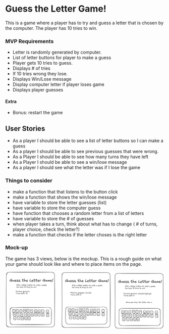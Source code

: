 # Guess the Letter Game!

This is a game where a player has to try and guess a letter that is chosen by the computer. The player has 10 tries to win.


### MVP Requirements

- Letter is randomly generated by computer.
- List of letter buttons for player to make a guess
- Player gets 10 tries to guess.
- Displays # of tries
- If 10 tries wrong they lose.
- Displays Win/Lose message
- Display computer letter if player loses game
- Displays player guesses 

#### Extra
- Bonus: restart the game

## User Stories
- As a player I should be able to see a list of letter buttons so I can make a guess
- As a player I should be able to see previous guesses that were wrong.
- As a Player I should be able to see how many turns they have left
- As a Player I should be able to see a win/lose message
- As a player I should see what the letter was if I lose the game

### Things to consider
- make a function that that listens to the button click
- make a function that shows the win/lose message
- have variable to store the letter guesses (list)
- have variable to store the computer guess 
- have function that chooses a random letter from a list of letters 
- have variable to store the # of guesses
- when player takes a turn, think about what has to change ( # of turns, player choice, check the letter?)
- make a function that checks if the letter choses is the right letter 

### Mock-up
The game has 3 views, below is the mockup. This is a rough guide on what your game should look like and where to place items on the page.

![Game Mock up](assets/Mockup.png)
